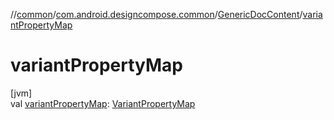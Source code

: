 //[common](../../../index.md)/[com.android.designcompose.common](../index.md)/[GenericDocContent](index.md)/[variantPropertyMap](variant-property-map.md)

# variantPropertyMap

[jvm]\
val [variantPropertyMap](variant-property-map.md): [VariantPropertyMap](../-variant-property-map/index.md)
